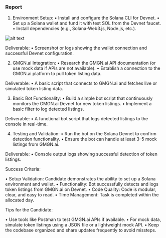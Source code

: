 ### Report ###

1.	Environment Setup:
•	Install and configure the Solana CLI for Devnet.
•	Set up a Solana wallet and fund it with test SOL from the Devnet faucet.
•	Install dependencies (e.g., Solana-Web3.js, Node.js, etc.).

![alt text](https://github.com/spectrecoder/GMGN.ai-sniper/tree/main/img/solana-config.png)

Deliverable:
•	Screenshot or logs showing the wallet connection and successful Devnet configuration.
	
2.	GMGN.ai Integration:
•	Research the GMGN.ai API documentation (or use mock data if APIs are not available).
•	Establish a connection to the GMGN.ai platform to pull token listing data.

Deliverable:
•	A basic script that connects to GMGN.ai and fetches live or simulated token listing data.
	
3.	Basic Bot Functionality:
•	Build a simple bot script that continuously monitors the GMGN.ai Devnet for new token listings.
•	Implement a basic filter to log detected listings.

Deliverable:
•	A functional bot script that logs detected listings to the console in real-time.

4.	Testing and Validation:
•	Run the bot on the Solana Devnet to confirm detection functionality.
•	Ensure the bot can handle at least 3–5 mock listings from GMGN.ai.

Deliverable:
•	Console output logs showing successful detection of token listings.

Success Criteria:

•	Setup Validation: Candidate demonstrates the ability to set up a Solana environment and wallet.
•	Functionality: Bot successfully detects and logs token listings from GMGN.ai on Devnet.
•	Code Quality: Code is modular, clear, and easy to read.
•	Time Management: Task is completed within the allocated day.

Tips for the Candidate:

•	Use tools like Postman to test GMGN.ai APIs if available.
•	For mock data, simulate token listings using a JSON file or a lightweight mock API.
•	Keep the codebase organized and share updates frequently to avoid missteps.
